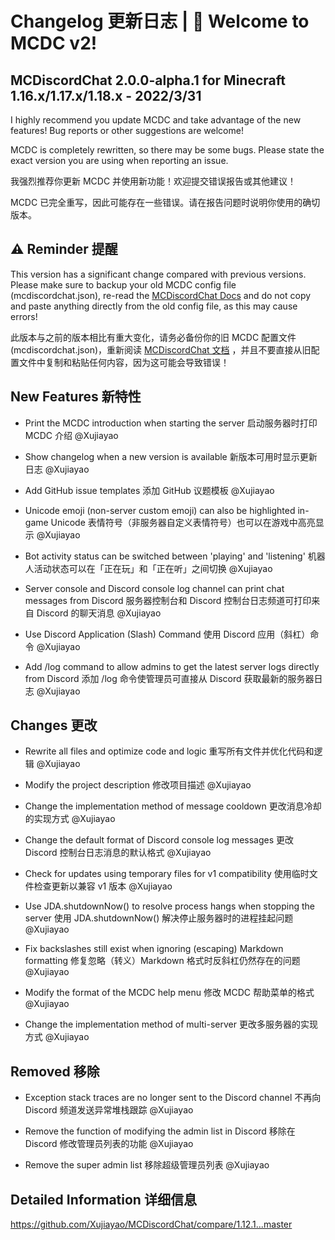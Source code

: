# Changelog 更新日志 | 🥳 Welcome to MCDC v2!

## MCDiscordChat 2.0.0-alpha.1 for Minecraft 1.16.x/1.17.x/1.18.x - 2022/3/31

I highly recommend you update MCDC and take advantage of the new features! Bug reports or other suggestions are welcome!

MCDC is completely rewritten, so there may be some bugs. Please state the exact version you are using when reporting an issue.

我强烈推荐你更新 MCDC 并使用新功能！欢迎提交错误报告或其他建议！

MCDC 已完全重写，因此可能存在一些错误。请在报告问题时说明你使用的确切版本。

## ⚠ Reminder 提醒

This version has a significant change compared with previous versions. Please make sure to backup your old MCDC config file (mcdiscordchat.json), re-read the [MCDiscordChat Docs](https://blog.xujiayao.top/posts/4ba0a17a/) and do not copy and paste anything directly from the old config file, as this may cause errors!

此版本与之前的版本相比有重大变化，请务必备份你的旧 MCDC 配置文件 (mcdiscordchat.json)，重新阅读 [MCDiscordChat 文档](https://blog.xujiayao.top/posts/4ba0a17a/) ，并且不要直接从旧配置文件中复制和粘贴任何内容，因为这可能会导致错误！

## New Features 新特性

- Print the MCDC introduction when starting the server
  启动服务器时打印 MCDC 介绍
  @Xujiayao

- Show changelog when a new version is available
  新版本可用时显示更新日志
  @Xujiayao

- Add GitHub issue templates
  添加 GitHub 议题模板
  @Xujiayao

- Unicode emoji (non-server custom emoji) can also be highlighted in-game
  Unicode 表情符号（非服务器自定义表情符号）也可以在游戏中高亮显示
  @Xujiayao

- Bot activity status can be switched between 'playing' and 'listening'
  机器人活动状态可以在「正在玩」和「正在听」之间切换
  @Xujiayao

- Server console and Discord console log channel can print chat messages from Discord
  服务器控制台和 Discord 控制台日志频道可打印来自 Discord 的聊天消息
  @Xujiayao

- Use Discord Application (Slash) Command
  使用 Discord 应用（斜杠）命令
  @Xujiayao

- Add /log command to allow admins to get the latest server logs directly from Discord
  添加 /log 命令使管理员可直接从 Discord 获取最新的服务器日志
  @Xujiayao

## Changes 更改

- Rewrite all files and optimize code and logic
  重写所有文件并优化代码和逻辑
  @Xujiayao

- Modify the project description
  修改项目描述
  @Xujiayao

- Change the implementation method of message cooldown
  更改消息冷却的实现方式
  @Xujiayao

- Change the default format of Discord console log messages
  更改 Discord 控制台日志消息的默认格式
  @Xujiayao

- Check for updates using temporary files for v1 compatibility
  使用临时文件检查更新以兼容 v1 版本
  @Xujiayao

- Use JDA.shutdownNow() to resolve process hangs when stopping the server
  使用 JDA.shutdownNow() 解决停止服务器时的进程挂起问题
  @Xujiayao

- Fix backslashes still exist when ignoring (escaping) Markdown formatting
  修复忽略（转义）Markdown 格式时反斜杠仍然存在的问题
  @Xujiayao

- Modify the format of the MCDC help menu
  修改 MCDC 帮助菜单的格式
  @Xujiayao

- Change the implementation method of multi-server
  更改多服务器的实现方式
  @Xujiayao

## Removed 移除

- Exception stack traces are no longer sent to the Discord channel
  不再向 Discord 频道发送异常堆栈跟踪
  @Xujiayao

- Remove the function of modifying the admin list in Discord
  移除在 Discord 修改管理员列表的功能
  @Xujiayao

- Remove the super admin list
  移除超级管理员列表
  @Xujiayao

## Detailed Information 详细信息

https://github.com/Xujiayao/MCDiscordChat/compare/1.12.1...master